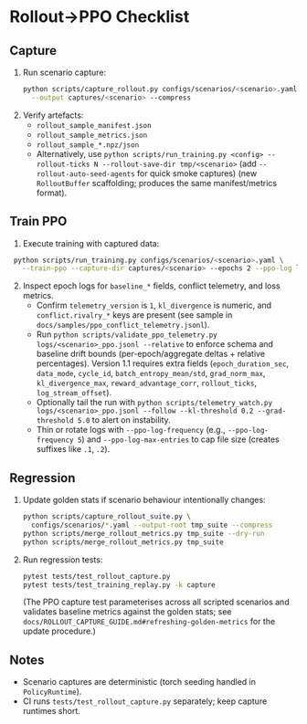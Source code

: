 # Rollout→PPO Checklist

## Capture
1. Run scenario capture:
   ```bash
   python scripts/capture_rollout.py configs/scenarios/<scenario>.yaml \
     --output captures/<scenario> --compress
   ```
2. Verify artefacts:
   - `rollout_sample_manifest.json`
   - `rollout_sample_metrics.json`
   - `rollout_sample_*.npz/json`
   - Alternatively, use `python scripts/run_training.py <config> --rollout-ticks N --rollout-save-dir tmp/<scenario>`
     (add `--rollout-auto-seed-agents` for quick smoke captures)
     (new `RolloutBuffer` scaffolding; produces the same manifest/metrics format).

## Train PPO
1. Execute training with captured data:
 ```bash
  python scripts/run_training.py configs/scenarios/<scenario>.yaml \
    --train-ppo --capture-dir captures/<scenario> --epochs 2 --ppo-log logs/<scenario>_ppo.jsonl
  ```
2. Inspect epoch logs for `baseline_*` fields, conflict telemetry, and loss metrics.
   - Confirm `telemetry_version` is `1`, `kl_divergence` is numeric, and
     `conflict.rivalry_*` keys are present (see sample in
     `docs/samples/ppo_conflict_telemetry.jsonl`).
   - Run `python scripts/validate_ppo_telemetry.py logs/<scenario>_ppo.jsonl --relative` to enforce schema and baseline drift bounds (per-epoch/aggregate deltas + relative percentages). Version 1.1 requires extra fields (`epoch_duration_sec`, `data_mode`, `cycle_id`, `batch_entropy_mean/std`, `grad_norm_max`, `kl_divergence_max`, `reward_advantage_corr`, `rollout_ticks`, `log_stream_offset`).
   - Optionally tail the run with `python scripts/telemetry_watch.py logs/<scenario>_ppo.jsonl --follow --kl-threshold 0.2 --grad-threshold 5.0` to alert on instability.
   - Thin or rotate logs with `--ppo-log-frequency` (e.g., `--ppo-log-frequency 5`) and
     `--ppo-log-max-entries` to cap file size (creates suffixes like `.1`, `.2`).

## Regression
1. Update golden stats if scenario behaviour intentionally changes:
   ```bash
   python scripts/capture_rollout_suite.py \
     configs/scenarios/*.yaml --output-root tmp_suite --compress
   python scripts/merge_rollout_metrics.py tmp_suite --dry-run
   python scripts/merge_rollout_metrics.py tmp_suite
   ```
2. Run regression tests:
   ```bash
   pytest tests/test_rollout_capture.py
   pytest tests/test_training_replay.py -k capture
   ```
   (The PPO capture test parameterises across all scripted scenarios and validates
   baseline metrics against the golden stats; see
   `docs/ROLLOUT_CAPTURE_GUIDE.md#refreshing-golden-metrics` for the update
   procedure.)

## Notes
- Scenario captures are deterministic (torch seeding handled in `PolicyRuntime`).
- CI runs `tests/test_rollout_capture.py` separately; keep capture runtimes short.
